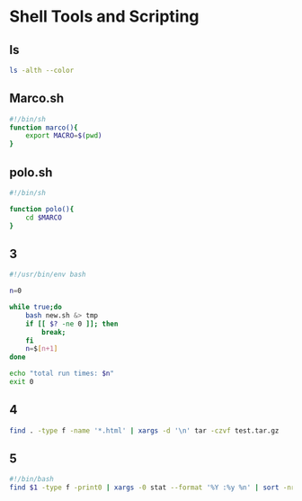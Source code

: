 # Shell Tools and Scripting

## ls

```bash
ls -alth --color
```

## Marco.sh

```bash
#!/bin/sh
function marco(){
    export MACRO=$(pwd)
}
```

## polo.sh

```bash
#!/bin/sh

function polo(){
    cd $MARCO
}
```

## 3

```bash
#!/usr/bin/env bash

n=0

while true;do
    bash new.sh &> tmp
    if [[ $? -ne 0 ]]; then
        break;
    fi
    n=$[n+1]
done

echo "total run times: $n"
exit 0
```

## 4

```bash
find . -type f -name '*.html' | xargs -d '\n' tar -czvf test.tar.gz
```

## 5

```bash
#!/bin/bash
find $1 -type f -print0 | xargs -0 stat --format '%Y :%y %n' | sort -nr | cut -d: -f2- | head
```